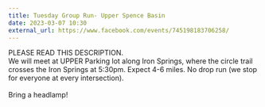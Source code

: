 ```yaml
---
title: Tuesday Group Run- Upper Spence Basin
date: 2023-03-07 10:30
external_url: https://www.facebook.com/events/745198183706258/
---
```

PLEASE READ THIS DESCRIPTION. <br>
  We will meet at UPPER Parking lot along Iron Springs, where the circle trail crosses the Iron Springs at 5&#58;30pm. Expect 4-6 miles. No drop run (we stop for everyone at every intersection). <br>
  <br>
  Bring a headlamp!<br>
  <br>
  

